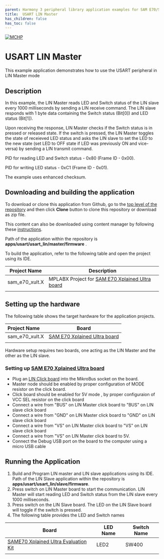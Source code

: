 ```yaml
---
parent: Harmony 3 peripheral library application examples for SAM E70/S70/V70/V71 family
title:  USART LIN Master 
has_children: false
has_toc: false
---
```


[![MCHP](https://www.microchip.com/ResourcePackages/Microchip/assets/dist/images/logo.png)](https://www.microchip.com)

# USART LIN Master

This example application demonstrates how to use the USART peripheral in LIN Master mode

## Description

In this example, the LIN Master reads LED and Switch status of the LIN slave every 1000 milliseconds by sending a LIN receive command. The LIN slave responds with 1 byte data containing the Switch status (Bit[0]) and LED status (Bit[1]). 

Upon receiving the response, LIN Master checks if the Switch status is in pressed or released state. If the switch is pressed, the LIN Master toggles the state of receieved LED status and asks the LIN slave to set the LED to the new state (set LED to OFF state if LED was previously ON and vice-versa) by sending a LIN transmit command.

PID for reading LED and Switch status - 0x80 (Frame ID - 0x00). 

PID for writing LED status - 0xC1 (Frame ID - 0x01). 

The example uses enhanced checksum.

## Downloading and building the application

To download or clone this application from Github, go to the [top level of the repository](https://github.com/Microchip-MPLAB-Harmony/csp_apps_sam_e70_s70_v70_v71) and then click **Clone** button to clone this repository or download as zip file.


This content can also be downloaded using content manager by following these [instructions](https://github.com/Microchip-MPLAB-Harmony/contentmanager/wiki).

Path of the application within the repository is **apps/usart/usart_lin/master/firmware** .

To build the application, refer to the following table and open the project using its IDE.

| Project Name      | Description                                    |
| ----------------- | ---------------------------------------------- |
| sam_e70_xult.X    | MPLABX Project for [SAM E70 Xplained Ultra board](https://www.microchip.com/DevelopmentTools/ProductDetails/PartNO/DM320113)|
|||

## Setting up the hardware

The following table shows the target hardware for the application projects.

| Project Name| Board|
|:---------|:---------:|
|sam_e70_xult.X | [SAM E70 Xplained Ultra board](https://www.microchip.com/DevelopmentTools/ProductDetails/PartNO/DM320113)|
|||

Hardware setup requires two boards, one acting as the LIN Master and the other as the LIN slave.

### Setting up [SAM E70 Xplained Ultra board](https://www.microchip.com/DevelopmentTools/ProductDetails/PartNO/DM320113)
  
- Plug an [LIN Click board](https://www.mikroe.com/lin-click) into the MikroBus socket on the board. 
- Master node should be enabled by proper configuration of MODE resistor on the click board.
- Click board should be enabled for 5V mode , by proper configuraion of VCC SEL resistor on the click board  
- Connect a wire from "BUS" on LIN Master click board to "BUS" on LIN slave click board
- Connect a wire from "GND" on LIN Master click board to "GND" on LIN slave click board
- Connect a wire from "VS" on LIN Master click board to "VS" on LIN slave click board
- Connect a wire from "VS" on LIN Master click board to 5V.
- Connect the Debug USB port on the board to the computer using a micro USB cable

## Running the Application

1. Build and Program LIN master and LIN slave applications using its IDE. Path of the LIN Slave application within the repository is **apps/usart/usart_lin/slave/firmware**.
2. Press switch on LIN Master board to start the communication. LIN Master will start reading LED and Switch status from the LIN slave every 1000 milliseconds.
3. Press switch on the LIN Slave board. The LED on the LIN Slave board will toggle if the switch is pressed.
4. The following table provides the LED and Switch names

| Board      | LED Name  | Switch Name |
| ----------------- | ----------- | ----------- |
| [SAME70 Xplained Ultra Evaluation Kit](https://www.microchip.com/en-us/development-tool/DM320113) |LED2 | SW400 |
|||
